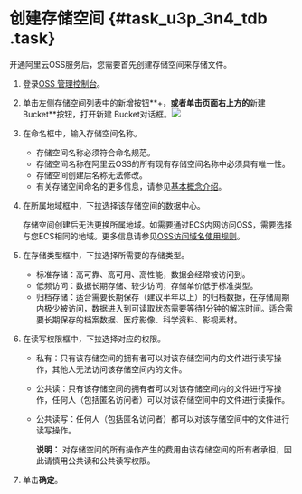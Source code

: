 # 创建存储空间 {#task_u3p_3n4_tdb .task}

开通阿里云OSS服务后，您需要首先创建存储空间来存储文件。

1.  登录[OSS 管理控制台](https://oss.console.aliyun.com/)。 
2.   单击左侧存储空间列表中的新增按钮**+**，或者单击页面右上方的**新建 Bucket**按钮，打开新建 Bucket对话框。![](http://static-aliyun-doc.oss-cn-hangzhou.aliyuncs.com/assets/img/4333/933_zh-CN.png)

 
3.  在命名框中，输入存储空间名称。 
    -   存储空间名称必须符合命名规范。
    -   存储空间名称在阿里云OSS的所有现有存储空间名称中必须具有唯一性。
    -   存储空间创建后名称无法修改。
    -   有关存储空间命名的更多信息，请参见[基本概念介绍](../../../../intl.zh-CN/开发指南/基本概念介绍.md#)。
4.  在所属地域框中，下拉选择该存储空间的数据中心。 

    存储空间创建后无法更换所属地域。如需要通过ECS内网访问OSS，需要选择与您ECS相同的地域。更多信息请参见[OSS访问域名使用规则](../../../../intl.zh-CN/开发指南/访问与控制/OSS访问域名使用规则.md#)。

5.  在存储类型框中，下拉选择所需要的存储类型。 
    -   标准存储：高可靠、高可用、高性能，数据会经常被访问到。
    -   低频访问：数据长期存储、较少访问，存储单价低于标准类型。
    -   归档存储：适合需要长期保存（建议半年以上）的归档数据，在存储周期内极少被访问，数据进入到可读取状态需要等待1分钟的解冻时间。适合需要长期保存的档案数据、医疗影像、科学资料、影视素材。
6.  在读写权限框中，下拉选择对应的权限。 
    -   私有：只有该存储空间的拥有者可以对该存储空间内的文件进行读写操作，其他人无法访问该存储空间内的文件。
    -   公共读：只有该存储空间的拥有者可以对该存储空间内的文件进行写操作，任何人（包括匿名访问者）可以对该存储空间中的文件进行读操作。
    -   公共读写：任何人（包括匿名访问者）都可以对该存储空间中的文件进行读写操作。

        **说明：** 对存储空间的所有操作产生的费用由该存储空间的所有者承担，因此请慎用公共读和公共读写权限。

7.  单击**确定**。 

